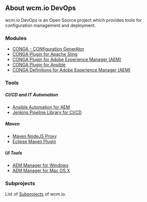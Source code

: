 ## About wcm.io DevOps

wcm.io DevOps is an Open Source project which provides tools for configuration management and deployment.


### Modules

* [CONGA - CONfiguration GenerAtor](conga/)
* [CONGA Plugin for Apache Sling](conga/plugins/sling)
* [CONGA Plugin for Adobe Experience Manager (AEM)](conga/plugins/aem)
* [CONGA Plugin for Ansible](conga/plugins/ansible)
* [CONGA Definitions for Adobe Experience Manager (AEM)](conga/definitions/aem)


### Tools

##### CI/CD and IT Automation

* [Ansible Automation for AEM](ansible-aem/)
* [Jenkins Pipeline Library for CI/CD](https://github.com/wcm-io-devops/jenkins-pipeline-library)

##### Maven

* [Maven NodeJS Proxy](https://github.com/wcm-io-devops/maven-nodejs-proxy)
* [Eclipse Maven Plugin](https://github.com/wcm-io-devops/maven-eclipse-plugin)

##### UI Tools

* [AEM Manager for Windows](https://github.com/wcm-io-devops/aem-manager)
* [AEM Manager for Mac OS X](https://github.com/wcm-io-devops/aem-manager-osx)


### Subprojects

List of [Subprojects](http://wcm.io/subprojects.html) of wcm.io.
